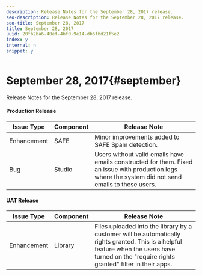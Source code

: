 ```yaml
---
description: Release Notes for the September 28, 2017 release.
seo-description: Release Notes for the September 28, 2017 release.
seo-title: September 28, 2017
title: September 28, 2017
uuid: 20fb2ba6-40ef-4bf0-9e14-db6fbd21f5e2
index: y
internal: n
snippet: y
---
```


# September 28, 2017{#september}

Release Notes for the September 28, 2017 release.

#### Production Release
|  **Issue Type** | **Component** | **Release Note** |
|---|---|---|
|  Enhancement | SAFE | Minor improvements added to SAFE Spam detection. |
|  Bug | Studio | Users without valid emails have emails constructed for them. Fixed an issue with production logs where the system did not send emails to these users. |

#### UAT Release
|  **Issue Type** | **Component** | **Release Note** |
|---|---|---|
|  Enhancement | Library | Files uploaded into the library by a customer will be automatically rights granted. This is a helpful feature when the users have turned on the "require rights granted" filter in their apps.  |

